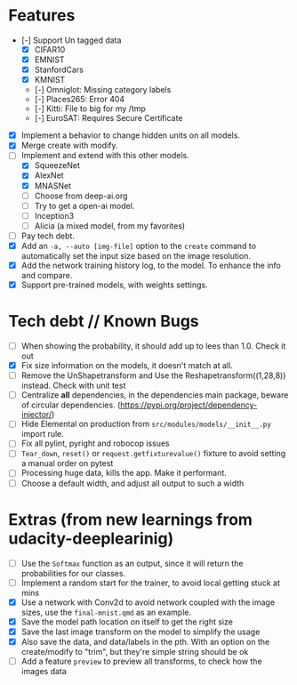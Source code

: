 # Features

- [-] Support Un tagged data
    - [x] CIFAR10
    - [x] EMNIST
    - [x] StanfordCars
    - [x] KMNIST
    - [-] Omniglot: Missing category labels
    - [-] Places265: Error 404
    - [-] Kitti: File to big for my /tmp
    - [-] EuroSAT: Requires Secure Certificate
- [x] Implement a behavior to change hidden units on all models.
- [x] Merge create with modify.
- [ ] Implement and extend with this other models.
    - [x] SqueezeNet
    - [x] AlexNet
    - [x] MNASNet
    - [ ] Choose from deep-ai.org
    - [ ] Try to get a open-ai model.
    - [ ] Inception3
    - [ ] Alicia (a mixed model, from my favorites)
- [ ] Pay tech debt.
- [x] Add an `-a, --auto [img-file]`  option to the `create` command to automatically set the input size
      based on the image resolution.
- [x] Add the network training history log, to the model. To enhance the info and compare.
- [x] Support pre-trained models, with weights settings.

# Tech debt // Known Bugs

* [ ] When showing the probability, it should add up to lees than 1.0. Check it out
* [x] Fix size information on the models, it doesn't match at all.
* [ ] Remove the UnShapetransform and Use the Reshapetransform((1,28,8)) instead. Check with unit test
* [ ] Centralize **all** dependencies, in the dependencies main package, beware of circular dependencies.
      (https://pypi.org/project/dependency-injector/)
* [ ] Hide Elemental on production from `src/modules/models/__init__.py` import rule.
* [ ] Fix all pylint, pyright and robocop issues
* [ ] `Tear_down`, `reset()` or `request.getfixturevalue()` fixture to avoid setting a manual order on pytest
* [ ] Processing huge data, kills the app. Make it performant.
* [ ] Choose a default width, and adjust all output to such a width

# Extras (from new learnings from udacity-deeplearinig)

* [ ] Use the `Softmax` function as an output, since it will return the probabilities for our classes.
* [ ] Implement a random start for the trainer, to avoid local getting stuck at mins
* [x] Use a network with Conv2d to avoid network coupled with the image sizes, use the `final-mnist.qmd` as an example.
* [x] Save the model path location on itself to get the right size
* [x] Save the last image transform on the model to simplify the usage
* [x] Also save the data, and data/labels in the pth. With an option on the create/modify to "trim", but they're simple string should be ok
* [ ] Add a feature `preview` to preview all transforms, to check how the images data
